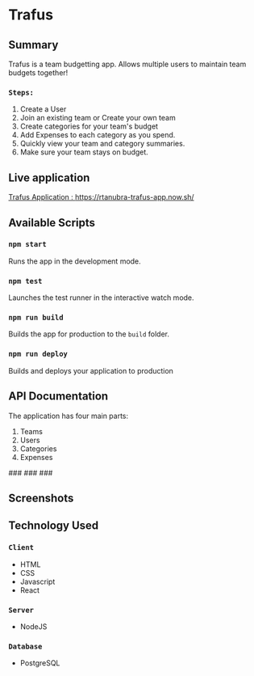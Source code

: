 # Trafus

## Summary
Trafus is a team budgetting app. Allows multiple users to maintain team budgets together!

### `Steps:`
<ol>
    <li>Create a User</li>
    <li>Join an existing team or Create your own team</li>
    <li>Create categories for your team's budget</li>
    <li>Add Expenses to each category as you spend.</li>
    <li>Quickly view your team and category summaries. </li>
    <li>Make sure your team stays on budget.</li>
</ol>

## Live application
[Trafus Application : https://rtanubra-trafus-app.now.sh/ ](https://rtanubra-trafus-app.now.sh/)

## Available Scripts
### `npm start`
Runs the app in the development mode.<br>
### `npm test`
Launches the test runner in the interactive watch mode.<br>
### `npm run build`
Builds the app for production to the `build` folder.<br>
### `npm run deploy`
Builds and deploys your application to production<br>

## API Documentation
The application has four main parts:
<ol>
    <li>Teams</li>
    <li>Users</li>
    <li>Categories</li>
    <li>Expenses</li>
</ol>
###
###
###


## Screenshots

## Technology Used
### `Client`
<ul>
    <li>HTML</li>
    <li>CSS</li>
    <li>Javascript</li>
    <li>React</li>
</ul>

### `Server`
<ul>
    <li>NodeJS</li>
</ul>

### `Database`
<ul>
    <li>PostgreSQL</li>
</ul>